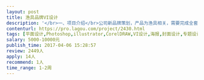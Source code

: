 ```yaml
---                
layout: post       
title: 渔具品牌VI设计           
description: '</br>一、项目介绍</br>公司新品牌策划，产品为渔具相关，需要完成全套VI设计</br>需要设计师有欧美和日本项目相关设计的经验</br></br>二、具体要求</br>1、LOGO标志设计及标志创意说明</br></br>1.1 标志、标准字、标准色、标志和标准色的组合及标志释义（中英文）</br></br>1.2 标志标准化制图</br></br>1.3 标志方格坐标制图</br></br>1.4 标志墨稿及反白稿（黑灰蓝白各色均需要）</br></br>1.5 标志的使用原则</br></br>2．LOGO的基本应用范例</br></br>2.1 渔轮</br>2.2 渔杆产品</br>2.3 网站</br>2.4 APP</br>2.5 纸媒杂志</br>2.6服装</br>'     
contenturl: https://pro.lagou.com/project/2430.html      
tags: [平面设计,Photoshop,illustrator,CorelDRAW,VI设计,海报,封面设计,专题设计,形象设计]            
salary: 5000-10000元          
publish_time: 2017-04-06 15:28:57         
review: 2449人                   
apply: 14人                   
recommend: 1人                   
time_range: 1-2周              
---                 
```

